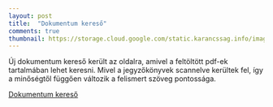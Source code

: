 ```yaml
---
layout: post
title:  "Dokumentum kereső"
comments: true
thumbnail: https://storage.cloud.google.com/static.karancssag.info/images/og/lens-1240004.jpg
---
```


Új dokumentum kereső került az oldalra, amivel a feltöltött pdf-ek tartalmában lehet keresni.
Mivel a jegyzőkönyvek scannelve kerültek fel, így a minőségtől függően változik a felismert szöveg pontossága.

[Dokumentum kereső][1]

[1]:/kereso/
